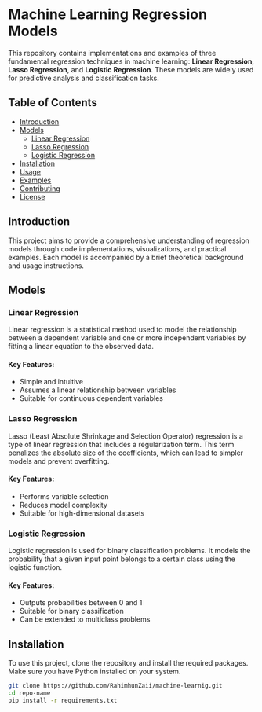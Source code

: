 # Machine Learning Regression Models

This repository contains implementations and examples of three fundamental regression techniques in machine learning: **Linear Regression**, **Lasso Regression**, and **Logistic Regression**. These models are widely used for predictive analysis and classification tasks.

## Table of Contents

- [Introduction](#introduction)
- [Models](#models)
  - [Linear Regression](#linear-regression)
  - [Lasso Regression](#lasso-regression)
  - [Logistic Regression](#logistic-regression)
- [Installation](#installation)
- [Usage](#usage)
- [Examples](#examples)
- [Contributing](#contributing)
- [License](#license)

## Introduction

This project aims to provide a comprehensive understanding of regression models through code implementations, visualizations, and practical examples. Each model is accompanied by a brief theoretical background and usage instructions.

## Models

### Linear Regression

Linear regression is a statistical method used to model the relationship between a dependent variable and one or more independent variables by fitting a linear equation to the observed data.

#### Key Features:
- Simple and intuitive
- Assumes a linear relationship between variables
- Suitable for continuous dependent variables

### Lasso Regression

Lasso (Least Absolute Shrinkage and Selection Operator) regression is a type of linear regression that includes a regularization term. This term penalizes the absolute size of the coefficients, which can lead to simpler models and prevent overfitting.

#### Key Features:
- Performs variable selection
- Reduces model complexity
- Suitable for high-dimensional datasets

### Logistic Regression

Logistic regression is used for binary classification problems. It models the probability that a given input point belongs to a certain class using the logistic function.

#### Key Features:
- Outputs probabilities between 0 and 1
- Suitable for binary classification
- Can be extended to multiclass problems

## Installation

To use this project, clone the repository and install the required packages. Make sure you have Python installed on your system.

```bash
git clone https://github.com/RahimhunZaii/machine-learnig.git
cd repo-name
pip install -r requirements.txt
